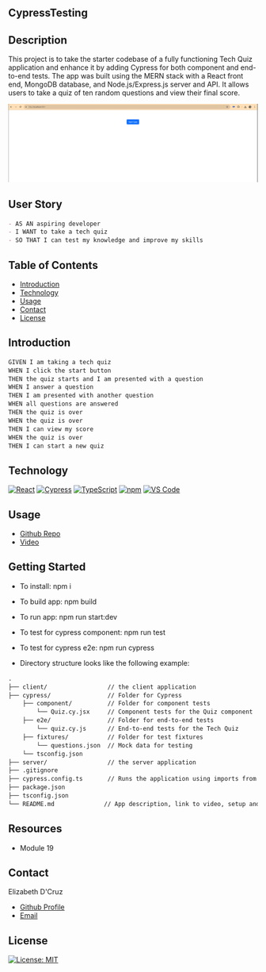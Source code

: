 ## CypressTesting

## Description

This project is to take the starter codebase of a fully functioning Tech Quiz application and enhance it by adding Cypress for both component and end-to-end tests. The app was built using the MERN stack with a React front end, MongoDB database, and Node.js/Express.js server and API. It allows users to take a quiz of ten random questions and view their final score.

![A GIF demonstrates a functioning quiz.](./Assets/19-testing-homework-demo.gif)

## User Story
```md
- AS AN aspiring developer
- I WANT to take a tech quiz
- SO THAT I can test my knowledge and improve my skills
```


## Table of Contents

- [Introduction](#introduction)
- [Technology](#technology)
- [Usage](#usage)
- [Contact](#credits)
- [License](#license)

## Introduction
```md
GIVEN I am taking a tech quiz
WHEN I click the start button
THEN the quiz starts and I am presented with a question
WHEN I answer a question
THEN I am presented with another question
WHEN all questions are answered
THEN the quiz is over
WHEN the quiz is over
THEN I can view my score
WHEN the quiz is over
THEN I can start a new quiz
```

## Technology
[![React](https://img.shields.io/badge/Framework-React-00ff00?style=plastic&logo=React&logoWidth=10)](https://reactjs.org/)
[![Cypress](https://img.shields.io/badge/Language-Cypress-00ff00?style=plastic&logo=Cypress&logoWidth=10)](https://www.cypress.io/)
[![TypeScript](https://img.shields.io/badge/Language-TypeScript-00ff00?style=plastic&logo=TypeScript&logoWidth=10)](https://www.typescriptlang.org/)
[![npm](https://img.shields.io/badge/Tools-npm-ff0000?style=plastic&logo=npm&logoWidth=10)](https://www.npmjs.com/)
[![VS Code](https://img.shields.io/badge/IDE-VSCode-ff0000?style=plastic&logo=VisualStudioCode&logoWidth=10)](https://code.visualstudio.com/docs)

## Usage
- [Github Repo](https://github.com/dcruzel/CypressTesting)
- [Video](https://drive.google.com/file/d/12HSww98tslbxCv1S3pyiwoqrffTTLbIi/view?usp=sharing)

## Getting Started
- To install: npm i
- To build app: npm build
- To run app: npm run start:dev
- To test for cypress component: npm run test
- To test for cypress e2e: npm run cypress

- Directory structure looks like the following example:

```md
.
├── client/                 // the client application
├── cypress/                // Folder for Cypress
    ├── component/          // Folder for component tests
        └── Quiz.cy.jsx     // Component tests for the Quiz component
    ├── e2e/                // Folder for end-to-end tests
        └── quiz.cy.js      // End-to-end tests for the Tech Quiz
    ├── fixtures/           // Folder for test fixtures
        └── questions.json  // Mock data for testing
    └── tsconfig.json
├── server/                 // the server application
├── .gitignore
├── cypress.config.ts       // Runs the application using imports from lib/
├── package.json
├── tsconfig.json
└── README.md              // App description, link to video, setup and usage instructions           
```


## Resources

- Module 19

## Contact

Elizabeth D'Cruz
- [Github Profile](https://github.com/dcruzel)
- [Email](Liz.c.dcruz@gmail.com)

## License

[![License: MIT](https://img.shields.io/badge/License-MIT-yellow.svg)](https://opensource.org/licenses/MIT)

